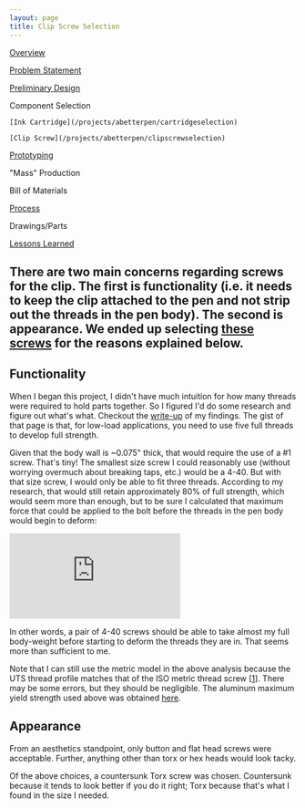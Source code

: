 ```yaml
---
layout: page
title: Clip Screw Selection
---
```


[Overview](/projects/abetterpen)

[Problem Statement](/projects/abetterpen/problemstatement)

[Preliminary Design](/projects/abetterpen/preliminarydesign)

Component Selection 

    [Ink Cartridge](/projects/abetterpen/cartridgeselection)

    [Clip Screw](/projects/abetterpen/clipscrewselection)

[Prototyping](/projects/abetterpen/alphaprototype)

"Mass" Production 

   Bill of Materials 

   [Process](/projects/abetterpen/process)

   Drawings/Parts 

   [Lessons Learned](/projects/abetterpen/lessonslearned)

## There are two main concerns regarding screws for the clip. The first is functionality (i.e. it needs to keep the clip attached to the pen and not strip out the threads in the pen body). The second is appearance. We ended up selecting [these screws](http://www.mcmaster.com/#92703a203/=q0xugi) for the reasons explained below.

## Functionality

When I began this project, I didn't have much intuition for how many threads were required to hold parts together. So I figured I'd do some research and figure out what's what. Checkout the [write-up](/tutorials/bolts) of my findings. The gist of that page is that, for low-load applications, you need to use five full threads to develop full strength. 

Given that the body wall is ~0.075" thick, that would require the use of a #1 screw. That's tiny! The smallest size screw I could reasonably use (without worrying overmuch about breaking taps, etc.) would be a 4-40. But with that size screw, I would only be able to fit three threads. According to my research, that would still retain approximately 80% of full strength, which would seem more than enough, but to be sure I calculated that maximum force that could be applied to the bolt before the threads in the pen body would begin to deform: 

![](http://latex.codecogs.com/gif.latex?%5Cdpi%7B150%7D&space;%5Cbegin%7Balign*%7D&space;%5Ctext%7BN%7D&space;&=&space;%5Ctext%7Bnumber&space;of&space;threads&space;engaged&space;=&space;3&space;threads%7D%5C%5C&space;%5Ctext%7Bp%7D&space;&=&space;%5Ctext%7Bpitch&space;=&space;0.6350&space;mm/thread%7D%5C%5C&space;%5Ctext%7BD%7D&space;&=&space;%5Ctext%7Bmajor&space;thread&space;diameter&space;=&space;2.8448&space;mm%7D%5C%5C&space;%5Csigma_%7By,i%7D&space;&=&space;%5Ctext%7Binternal&space;thread&space;material&space;yield&space;stress&space;=&space;55&space;MPa%7D%5C%5C&space;%5C%5C&space;L_e&space;&=&space;%5Ctext%7Blength&space;of&space;engagement%7D%5C%5C&space;A_s,i&space;&=&space;%5Ctext%7Bthread&space;shear&space;area&space;for&space;internal&space;threads%7D%5C%5C&space;%5Csigma_%7Bs,i%7D&space;&=%5Ctext%7Binternal&space;thread&space;material&space;yield&space;shear&space;stress%7D%5C%5C&space;T_%7Bmax%7D&space;&=&space;%5Ctext%7Btension&space;which&space;will&space;cause&space;internal&space;threads&space;to&space;deform%7D%5C%5C&space;%5C%5C&space;L_e&space;&=&space;Np&space;=&space;1.905%5C&space;%5Ctext%7Bmm%7D&space;%5C%5C&space;A_%7Bs,i%7D&space;&=&space;0.5625%5Cpi&space;(D-0.54127p)L_e&space;=&space;8.42%5C&space;%5Ctext%7Bmm%7D%5E2%5C%5C&space;%5Csigma_%7Bs,i%7D&space;&=&space;0.62%5Csigma_%7By,i%7D&space;=&space;34.1%5C&space;%5Ctext%7BMPa%7D&space;%5C%5C&space;T_%7Bmax%7D&&space;=&space;A_%7Bs,i%7D%5Csigma_%7Bs,i%7D&space;=&space;287.122%5C&space;%5Ctext%7BN%7D&space;%5Cend%7Balign*%7D)

In other words, a pair of 4-40 screws should be able to take almost my full body-weight before starting to deform the threads they are in. That seems more than sufficient to me. 

Note that I can still use the metric model in the above analysis because the UTS thread profile matches that of the ISO metric thread screw [[1](http://en.wikipedia.org/wiki/Unified_Thread_Standard)]. There may be some errors, but they should be negligible. The aluminum maximum yield strength used above was obtained [here](http://en.wikipedia.org/wiki/6061_aluminium_alloy). 

## Appearance 

From an aesthetics standpoint, only button and flat head screws were acceptable. Further, anything other than torx or hex heads would look tacky. 

Of the above choices, a countersunk Torx screw was chosen. Countersunk because it tends to look better if you do it right; Torx because that's what I found in the size I needed. 
